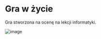 # Gra w życie
Gra stworzona na ocenę na lekcji informatyki.

![image](https://user-images.githubusercontent.com/81117560/193030022-3dbf8d75-b088-4c02-b046-1212028742c0.png)
